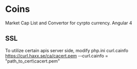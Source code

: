 # Coins
Market Cap List and Convertor for cyrpto currency.  Angular 4

## SSL
To utilize certain apis server side, modify php.ini curl.cainfo
https://curl.haxx.se/ca/cacert.pem
--curl.cainfo = "path_to_cert\cacert.pem"
